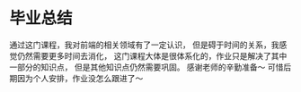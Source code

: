 # 毕业总结

通过这门课程，我对前端的相关领域有了一定认识，
但是碍于时间的关系，我感觉仍然需要更多时间去消化，
这门课程大体是很体系化的，作业只是解决了其中一部分的知识点，
但是其他知识点仍然需要巩固。
感谢老师的辛勤准备～
可惜后期因为个人安排，作业没怎么跟进了～